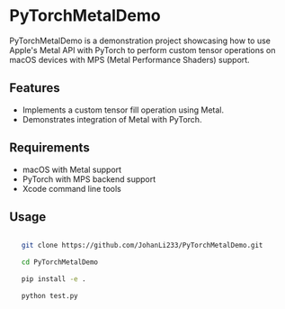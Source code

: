 # PyTorchMetalDemo

PyTorchMetalDemo is a demonstration project showcasing how to use Apple's Metal API with PyTorch to perform custom tensor operations on macOS devices with MPS (Metal Performance Shaders) support.

## Features

- Implements a custom tensor fill operation using Metal.
- Demonstrates integration of Metal with PyTorch.

## Requirements

- macOS with Metal support
- PyTorch with MPS backend support
- Xcode command line tools

## Usage

``` bash

   git clone https://github.com/JohanLi233/PyTorchMetalDemo.git
   
   cd PyTorchMetalDemo
   
   pip install -e .
   
   python test.py
```

